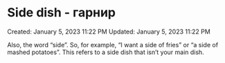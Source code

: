 # Side dish - гарнир

Created: January 5, 2023 11:22 PM
Updated: January 5, 2023 11:22 PM

Also, the word “side”. So, for example, “I want a side of fries” or “a side of mashed potatoes”. This refers to a side dish that isn’t your main dish.
